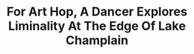 ---
title: For Art Hop, A Dancer Explores Liminality At The Edge Of Lake Champlain
publication: VPR
link: http://digital.vpr.net/post/art-hop-dancer-explores-liminality-edge-lake-champlain#stream/0
---